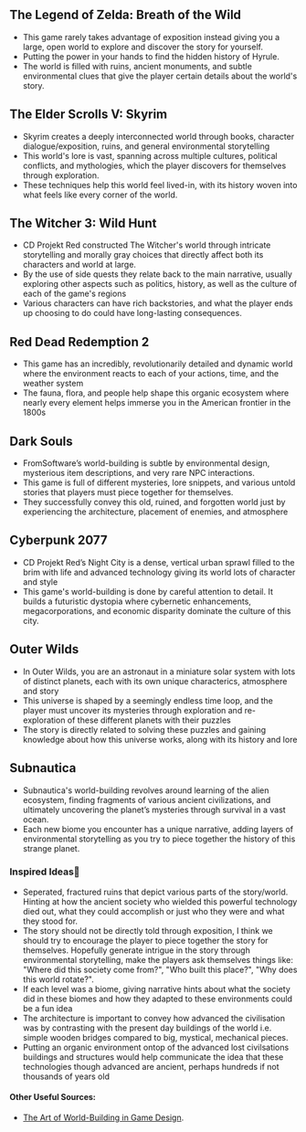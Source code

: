 ## The Legend of Zelda: Breath of the Wild
- This game rarely takes advantage of exposition instead giving you a large, open world to explore and discover the story for yourself. 
- Putting the power in your hands to find the hidden history of Hyrule.
- The world is filled with ruins, ancient monuments, and subtle environmental clues that give the player certain details about the world's story. 
## The Elder Scrolls V: Skyrim
- Skyrim creates a deeply interconnected world through books, character dialogue/exposition, ruins, and general environmental storytelling
- This world's lore is vast, spanning across multiple cultures, political conflicts, and mythologies, which the player discovers for themselves through exploration. 
- These techniques help this world feel lived-in, with its history woven into what feels like every corner of the world.
## The Witcher 3: Wild Hunt
- CD Projekt Red constructed The Witcher's world through intricate storytelling and morally gray choices that directly affect both its characters and world at large.
- By the use of side quests they relate back to the main narrative, usually exploring other aspects such as politics, history, as well as the culture of each of the game's regions
- Various characters can have rich backstories, and what the player ends up choosing to do could have long-lasting consequences.
## Red Dead Redemption 2
- This game has an incredibly, revolutionarily detailed and dynamic world where the environment reacts to each of your actions, time, and the weather system
- The fauna, flora, and people help shape this organic ecosystem where nearly every element helps immerse you in the American frontier in the 1800s
## Dark Souls
- FromSoftware’s world-building is subtle by environmental design, mysterious item descriptions, and very rare NPC interactions. 
- This game is full of different mysteries, lore snippets, and various untold stories that players must piece together for themselves. 
- They successfully convey this old, ruined, and forgotten world just by experiencing the architecture, placement of enemies, and atmosphere
## Cyberpunk 2077
- CD Projekt Red’s Night City is a dense, vertical urban sprawl filled to the brim  with life and advanced technology giving its world lots of character and style
- This game's world-building is done by careful attention to detail. It builds a futuristic dystopia where cybernetic enhancements, megacorporations, and economic disparity dominate the culture of this city.
## Outer Wilds
- In Outer Wilds, you are an astronaut in a miniature solar system with lots of distinct planets, each with its own unique characterics, atmosphere and story
- This universe is shaped by a seemingly endless time loop, and the player must uncover its mysteries through exploration and re-exploration of these different planets with their puzzles
- The story is directly related to solving these puzzles and gaining knowledge about how this universe works, along with its history and lore
## Subnautica 
- Subnautica's world-building revolves around learning of the alien ecosystem, finding fragments of various ancient civilizations, and ultimately uncovering the planet’s mysteries through survival in a vast ocean.
- Each new biome you encounter has a unique narrative, adding layers of environmental storytelling as you try to piece together the history of this strange planet.

### Inspired Ideas🧠
- Seperated, fractured ruins that depict various parts of the story/world. Hinting at how the ancient society who wielded this powerful technology died out, what they could accomplish or just who they were and what they stood for.
- The story should not be directly told through exposition, I think we should try to encourage the player to piece together the story for themselves. Hopefully generate intrigue in the story through environmental storytelling, make the players ask themselves things like: "Where did this society come from?", "Who built this place?", "Why does this world rotate?". 
- If each level was a biome, giving narrative hints about what the society did in these biomes and how they adapted to these environments could be a fun idea
- The architecture is important to convey how advanced the civilisation was by contrasting with the present day buildings of the world i.e. simple wooden bridges compared to big, mystical, mechanical pieces.
- Putting an organic environment ontop of the advanced lost civilsations buildings and structures would help communicate the idea that these technologies though advanced are ancient, perhaps hundreds if not thousands of years old
#### Other Useful Sources:
- [The Art of World-Building in Game Design](https://blog.bimm.co.uk/the-art-of-world-building-in-game-design#:~:text=Key%20Elements%20of%20World%2DBuilding&text=Similarly%2C%20in%20fictional%20worlds%2C%20the,understand%20how%20different%20regions%20interact).